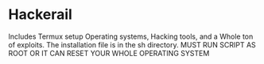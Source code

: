 # Hackerail
Includes Termux setup Operating systems, Hacking tools, and a Whole ton of exploits.
The installation file is in the sh directory.
MUST RUN SCRIPT AS ROOT OR IT CAN RESET YOUR WHOLE OPERATING SYSTEM
